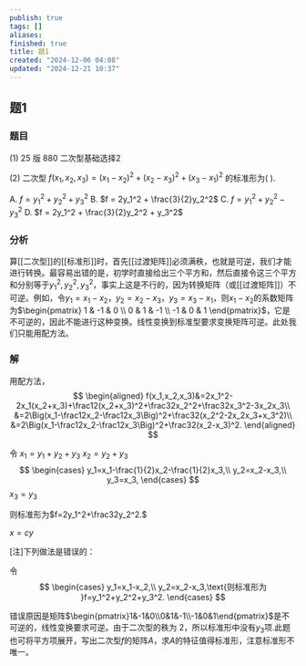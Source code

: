 ```yaml
---
publish: true
tags: []
aliases: 
finished: true
title: 题1
created: "2024-12-06 04:08"
updated: "2024-12-21 10:37"
---
```

## 题1
### 题目

(1) 25 版 880 二次型基础选择2

(2) 二次型 $f(x_1, x_2, x_3) = (x_1 - x_2)^2 + (x_2 - x_3)^2 + (x_3 - x_1)^2$ 的标准形为( ).

A. $f = y_1^2 + y_2^2 + y_3^2$
B. $f = 2y_1^2 + \frac{3}{2}y_2^2$
C. $f = y_1^2 + y_2^2 - y_3^2$
D. $f = 2y_1^2 + \frac{3}{2}y_2^2 + y_3^2$

### 分析

算[[二次型]]的[[标准形]]时，首先[[过渡矩阵]]必须满秩，也就是可逆，我们才能进行转换。最容易出错的是，初学时直接给出三个平方和，然后直接令这三个平方和分别等于$y_1^2, y_2^2, y_3^2$，事实上这是不行的，因为转换矩阵（或[[过渡矩阵]]）不可逆。例如，令$y_1 = x_1 - x_2$，$y_2 = x_2 - x_3$，$y_3 = x_3 - x_1$，则$x_1 - x_2$的系数矩阵为$\begin{pmatrix} 1 & -1 & 0 \\ 0 & 1 & -1 \\ -1 & 0 & 1 \end{pmatrix}$，它是不可逆的，因此不能进行这种变换。线性变换到标准型要求变换矩阵可逆。此处我们只能用配方法。

### 解

用配方法，
$$
\begin{aligned}
f(x_1,x_2,x_3)&=2x_1^2-2x_1(x_2+x_3)+\frac12(x_2+x_3)^2+\frac32x_2^2+\frac32x_3^2-3x_2x_3\\
&=2\Big(x_1-\frac12x_2-\frac12x_3\Big)^2+\frac32(x_2^2-2x_2x_3+x_3^2)\\
&=2\Big(x_1-\frac12x_2-\frac12x_3\Big)^2+\frac32(x_2-x_3)^2.
\end{aligned}
$$

令
$x_1=y_1+y_2+y_3$
$x_2=y_2+y_3$
$$
\begin{cases}
y_1=x_1-\frac{1}{2}x_2-\frac{1}{2}x_3,\\
y_2=x_2-x_3,\\
y_3=x_3,
\end{cases}
$$
$x_3=y_3$

则标准形为$f=2y_1^2+\frac32y_2^2.$

$x=cy$

[注]下列做法是错误的：

令
$$
\begin{cases}
y_1=x_1-x_2,\\
y_2=x_2-x_3,\text{则标准形为 }f=y_1^2+y_2^2+y_3^2.
\end{cases}
$$

错误原因是矩阵$\begin{pmatrix}1&-1&0\\0&1&-1\\-1&0&1\end{pmatrix}$是不可逆的，线性变换要求可逆。由于二次型的秩为 2，所以标准形中没有$y_3$项.此题也可将平方项展开，写出二次型$f$的矩阵$A$，求$A$的特征值得标准形，注意标准形不唯一。
